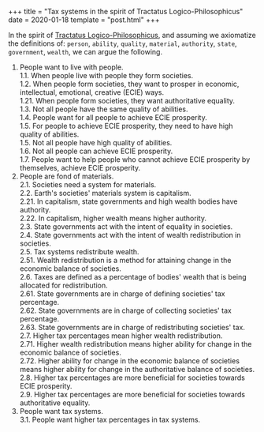 +++
title = "Tax systems in the spirit of Tractatus Logico-Philosophicus"
date = 2020-01-18
template = "post.html"
+++

In the spirit of [Tractatus Logico-Philosophicus](https://en.wikipedia.org/wiki/Tractatus_Logico-Philosophicus), and assuming we axiomatize the definitions of: `person`, `ability`, `quality`, `material`, `authority`, `state`, `government`, `wealth`, we can argue the following.

1. People want to live with people.<br>
1.1. When people live with people they form societies.<br>
1.2. When people form societies, they want to prosper in economic, intellectual, emotional, creative (ECIE) ways.<br>
1.21. When people form societies, they want authoritative equality.<br>
1.3. Not all people have the same quality of abilities.<br>
1.4. People want for all people to achieve ECIE prosperity.<br>
1.5. For people to achieve ECIE prosperity, they need to have high quality of abilities.<br>
1.5. Not all people have high quality of abilities.<br>
1.6. Not all people can achieve ECIE prosperity.<br>
1.7. People want to help people who cannot achieve ECIE prosperity by themselves, achieve ECIE prosperity.<br>
2. People are fond of materials.<br>
2.1. Societies need a system for materials.<br>
2.2. Earth's societies' materials system is capitalism.<br>
2.21. In capitalism, state governments and high wealth bodies have authority.<br>
2.22. In capitalism, higher wealth means higher authority.<br>
2.3. State governments act with the intent of equality in societies.<br>
2.4. State governments act with the intent of wealth redistribution in societies.<br>
2.5. Tax systems redistribute wealth.<br>
2.51. Wealth redistribution is a method for attaining change in the economic balance of societies.<br>
2.6. Taxes are defined as a percentage of bodies' wealth that is being allocated for redistribution.<br>
2.61. State governments are in charge of defining societies' tax percentage.<br>
2.62. State governments are in charge of collecting societies' tax percentage.<br>
2.63. State governments are in charge of redistributing societies' tax.<br>
2.7. Higher tax percentages mean higher wealth redistribution.<br>
2.71. Higher wealth redistribution means higher ability for change in the economic balance of societies.<br>
2.72. Higher ability for change in the economic balance of societies means higher ability for change in the authoritative balance of societies.<br>
2.8. Higher tax percentages are more beneficial for societies towards ECIE prosperity.<br>
2.9. Higher tax percentages are more beneficial for societies towards authoritative equality.<br>
3. People want tax systems.<br>
3.1. People want higher tax percentages in tax systems.<br>
